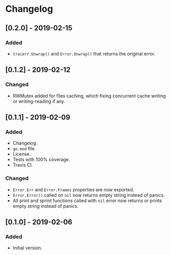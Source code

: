 # Changelog

## [0.2.0] - 2019-02-15

### Added

- `tracerr.Unwrap()` and `Error.Unwrap()` that returns the original error.

## [0.1.2] - 2019-02-12

### Changed

- RWMutex added for files caching, which fixing concurrent cache writing or writing-reading if any.

## [0.1.1] - 2019-02-09

### Added

- Changelog.
- `go.mod` file.
- License.
- Tests with 100% coverage.
- Travis CI.

### Changed

- `Error.Err` and `Error.Frames` properties are now exported.
- `Error.Error()` called on `nil` now returns empty string instead of panics.
- All print and sprint functions called with `nil` error now returns or prints empty string instead of panics.

## [0.1.0] - 2019-02-06

### Added

- Initial version.
